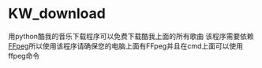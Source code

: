 # KW_download
用python酷我的音乐下载程序可以免费下载酷我上面的所有歌曲
该程序需要依赖[FFpeg](http://ffmpeg.org/)所以使用该程序请确保您的电脑上面有FFpeg并且在cmd上面可以使用ffpeg命令
